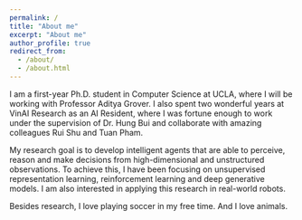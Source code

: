 ```yaml
---
permalink: /
title: "About me"
excerpt: "About me"
author_profile: true
redirect_from: 
  - /about/
  - /about.html
---
```


I am a first-year Ph.D. student in Computer Science at UCLA, where I will be working with Professor Aditya Grover. I also spent two wonderful years at VinAI Research as an AI Resident, where I was fortune enough to work under the supervision of Dr. Hung Bui and collaborate with amazing colleagues Rui Shu and Tuan Pham.

My research goal is to develop intelligent agents that are able to perceive, reason and make decisions from high-dimensional and unstructured observations. To achieve this, I have been focusing on unsupervised representation learning, reinforcement learning and deep generative models. I am also interested in applying this research in real-world robots.

Besides research, I love playing soccer in my free time. And I love animals.